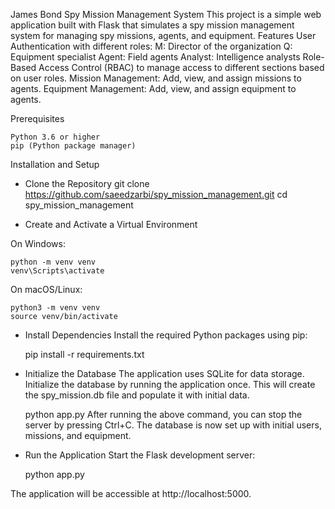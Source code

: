 James Bond Spy Mission Management System
This project is a simple web application built with Flask that simulates a spy mission management system for managing spy missions, agents, and equipment.
Features
User Authentication with different roles:
M: Director of the organization
Q: Equipment specialist
Agent: Field agents
Analyst: Intelligence analysts
Role-Based Access Control (RBAC) to manage access to different sections based on user roles.
Mission Management: Add, view, and assign missions to agents.
Equipment Management: Add, view, and assign equipment to agents.

Prerequisites

    Python 3.6 or higher
    pip (Python package manager)

Installation and Setup


-   Clone the Repository
        git clone https://github.com/saeedzarbi/spy_mission_management.git
        cd spy_mission_management

-   Create and Activate a Virtual Environment

On Windows:

    python -m venv venv
    venv\Scripts\activate

On macOS/Linux:

    python3 -m venv venv
    source venv/bin/activate

-   Install Dependencies
Install the required Python packages using pip:

    pip install -r requirements.txt

-   Initialize the Database
The application uses SQLite for data storage. Initialize the database by running the application once. This will create the spy_mission.db file and populate it with initial data.

    python app.py
After running the above command, you can stop the server by pressing Ctrl+C. The database is now set up with initial users, missions, and equipment.

-   Run the Application
Start the Flask development server:

    python app.py

The application will be accessible at http://localhost:5000.
